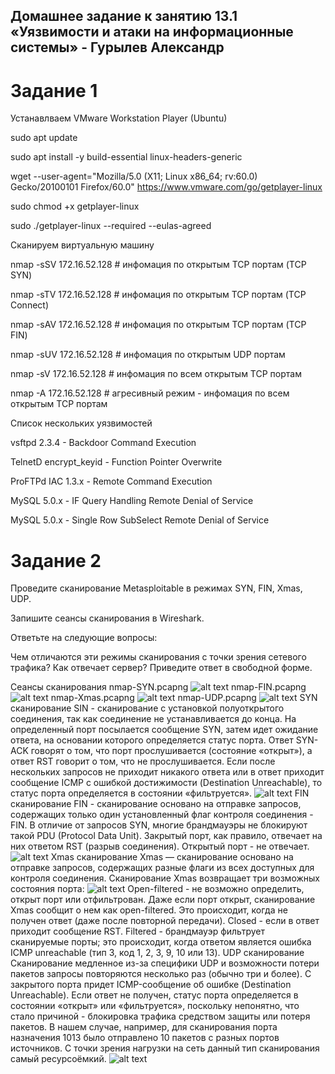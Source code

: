 ## Домашнее задание к занятию 13.1 «Уязвимости и атаки на информационные системы» - Гурылев Александр

# Задание 1
Устанавлваем VMware Workstation Player (Ubuntu)

sudo apt update

sudo apt install -y build-essential linux-headers-generic

wget --user-agent="Mozilla/5.0 (X11; Linux x86_64; rv:60.0) Gecko/20100101 Firefox/60.0" https://www.vmware.com/go/getplayer-linux

sudo chmod +x getplayer-linux

sudo ./getplayer-linux --required --eulas-agreed

Сканируем виртуальную машину

nmap -sSV 172.16.52.128 # инфомация по открытым TCP портам (TCP SYN)

nmap -sTV 172.16.52.128 # инфомация по открытым TCP портам (TCP Connect)

nmap -sAV 172.16.52.128 # инфомация по открытым TCP портам (TCP FIN)

nmap -sUV 172.16.52.128 # инфомация по открытым UDP портам

nmap -sV 172.16.52.128 # инфомация по всем открытым TCP портам

nmap -A 172.16.52.128 # агресивный режим - инфомация по всем открытым TCP портам

Список нескольких уязвимостей

vsftpd 2.3.4 - Backdoor Command Execution

TelnetD encrypt_keyid - Function Pointer Overwrite

ProFTPd IAC 1.3.x - Remote Command Execution

MySQL 5.0.x - IF Query Handling Remote Denial of Service

MySQL 5.0.x - Single Row SubSelect Remote Denial of Service

# Задание 2

Проведите сканирование Metasploitable в режимах SYN, FIN, Xmas, UDP.

Запишите сеансы сканирования в Wireshark.

Ответьте на следующие вопросы:

Чем отличаются эти режимы сканирования с точки зрения сетевого трафика?
Как отвечает сервер?
Приведите ответ в свободной форме.

Сеансы сканирования
nmap-SYN.pcapng
![alt text](https://github.com/A1ex93/infobez_1/blob/main/2.png)
nmap-FIN.pcapng
![alt text](https://github.com/A1ex93/infobez_1/blob/main/3.png)
nmap-Xmas.pcapng
![alt text](https://github.com/A1ex93/infobez_1/blob/main/1.png)
nmap-UDP.pcapng
![alt text](https://github.com/A1ex93/infobez_1/blob/main/4.png)
SYN сканирование
SIN - сканирование с установкой полуоткрытого соединения, так как соединение не устанавливается до конца. На определенный порт посылается сообщение SYN, затем идет ожидание ответа, на основании которого определяется статус порта. Ответ SYN-ACK говорят о том, что порт прослушивается (состояние «открыт»), а ответ RST говорит о том, что не прослушивается. Если после нескольких запросов не приходит никакого ответа или в ответ приходит сообщение ICMP с ошибкой достижимости (Destination Unreachable), то статус порта определяется в состоянии «фильтруется».
![alt text](https://github.com/A1ex93/infobez_1/blob/main/wireshark_SS.png)
FIN сканирование
FIN - сканирование основано на отправке запросов, содержащих только один установленный флаг контроля соединения - FIN. В отличие от запросов SYN, многие брандмауэры не блокируют такой PDU (Protocol Data Unit). Закрытый порт, как правило, отвечает на них ответом RST (разрыв соединения). Открытый порт - не отвечает.
![alt text](https://github.com/A1ex93/infobez_1/blob/main/wireshark_SF.png)
Xmas сканирование
Xmas — сканирование основано на отправке запросов, содержащих разные флаги из всех доступных для контроля соединения. Сканирование Xmas возвращает три возможных состояния порта:
![alt text](https://github.com/A1ex93/infobez_1/blob/main/wireshark_SX.png)
Open-filtered - не возможно определить, открыт порт или отфильтрован. Даже если порт открыт, сканирование Xmas сообщит о нем как open-filtered. Это происходит, когда не получен ответ (даже после повторной передачи).
Closed - если в ответ приходит сообщение RST.
Filtered - брандмауэр фильтрует сканируемые порты; это происходит, когда ответом является ошибка ICMP unreachable (тип 3, код 1, 2, 3, 9, 10 или 13).
UDP сканирование
Сканирование медленное из-за специфики UDP и возможности потери пакетов запросы повторяются несколько раз (обычно три и более). С закрытого порта придет ICMP-сообщение об ошибке (Destination Unreachable). Если ответ не получен, статус порта определяется в состоянии «открыт» или «фильтруется», поскольку непонятно, что стало причиной - блокировка трафика средством защиты или потеря пакетов. В нашем случае, например, для сканирования порта назначения 1013 было отправлено 10 пакетов с разных портов источников. С точки зрения нагрузки на сеть данный тип сканирования самый ресурсоёмкий.
![alt text](https://github.com/A1ex93/infobez_1/blob/main/wireshark_SU.png)
